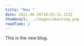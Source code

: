 ```yaml
---
title: "New "
date: 2021-06-26T10:55:11.111Z
thumbnail: ../images/aboutimg.png
readTime: 2
---
```

This is the new blog.